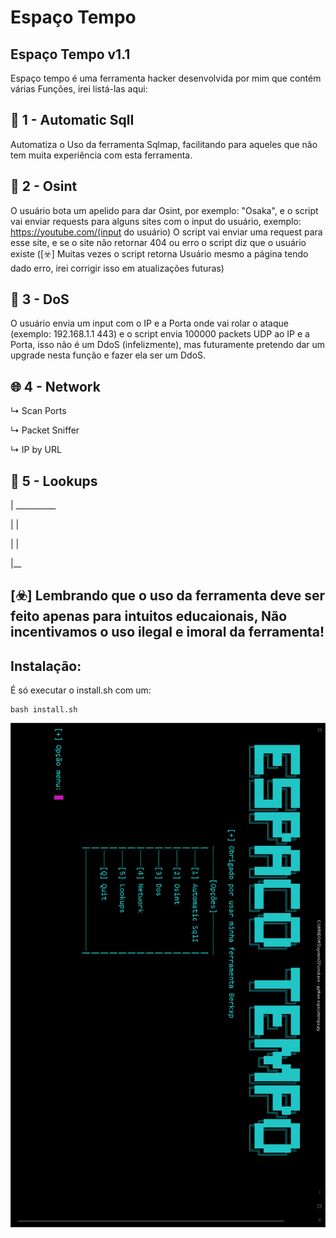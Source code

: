 # Espaço Tempo

## Espaço Tempo v1.1

Espaço tempo é uma ferramenta hacker desenvolvida por mim que contém várias Funções, irei listá-las aqui:

## 💉 1 - Automatic SqlI
Automatiza o Uso da ferramenta Sqlmap, facilitando para aqueles que não tem muita experiência  com esta ferramenta.

## 🔎 2 - Osint
O usuário bota um apelido para dar Osint, por exemplo: "Osaka", e o script vai enviar requests para alguns sites com o input do usuário, exemplo:
https://youtube.com/(input do usuário)
O script vai enviar uma request para esse site, e se o site não retornar 404 ou erro o script diz que o usuário existe ([☣️] Muitas vezes o script retorna Usuário mesmo a página tendo dado erro, irei corrigir isso em atualizações futuras)

## 🤖 3 - DoS
O usuário envia um input com o IP e a Porta onde vai rolar o ataque (exemplo: 192.168.1.1 443) e o script envia 100000 packets UDP ao IP e a Porta, isso não é um DdoS (infelizmente), mas futuramente pretendo dar um upgrade nesta função e fazer ela ser um DdoS.

## 🌐 4 - Network
↳ Scan Ports

↳ Packet Sniffer

↳ IP by URL
  
## 🔎 5 - Lookups
|   __________

|  |

|  |

|__

## [☣️] Lembrando que o uso da ferramenta deve ser feito apenas para intuitos educaionais, Não incentivamos o uso ilegal e imoral da ferramenta!


## Instalação:
É só executar o install.sh com um:
```
bash install.sh
```

![Menu da Ferramenta](https://github.com/Berkxp/espaco-tempo/blob/main/imgs/menu.png?raw=true)
